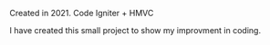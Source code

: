 Created in 2021. Code Igniter + HMVC

I have created this small project to show my improvment in coding.
